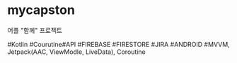 # mycapston

어플 "함께" 프로젝트

#Kotlin #Courutine#API
#FIREBASE #FIRESTORE
#JIRA #ANDROID 
#MVVM, Jetpack(AAC, ViewModle, LiveData), Coroutine
